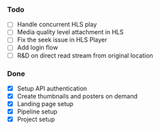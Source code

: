 ### Todo

- [ ] Handle concurrent HLS play
- [ ] Media quality level attachment in HLS
- [ ] Fix the seek issue in HLS Player
- [ ] Add login flow
- [ ] R&D on direct read stream from original location

### Done

- [x] Setup API authentication
- [x] Create thumbnails and posters on demand
- [x] Landing page setup
- [x] Pipeline setup
- [x] Project setup
